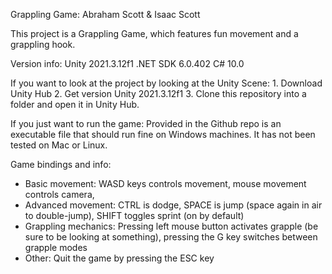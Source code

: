 Grappling Game: Abraham Scott & Isaac Scott

This project is a Grappling Game, which features fun movement and a grappling hook.

Version info:
    Unity 2021.3.12f1
    .NET SDK 6.0.402
    C# 10.0

If you want to look at the project by looking at the Unity Scene:
    1. Download Unity Hub
    2. Get version Unity 2021.3.12f1
    3. Clone this repository into a folder and open it in Unity Hub.

If you just want to run the game:
    Provided in the Github repo is an executable file that should run fine on Windows machines. It has not been tested on Mac or Linux.

Game bindings and info:
- Basic movement: WASD keys controls movement, mouse movement controls camera, 
- Advanced movement: CTRL is dodge, SPACE is jump (space again in air to double-jump), SHIFT toggles sprint (on by default)
- Grappling mechanics: Pressing left mouse button activates grapple (be sure to be looking at something), pressing the G key switches between grapple modes
- Other: Quit the game by pressing the ESC key